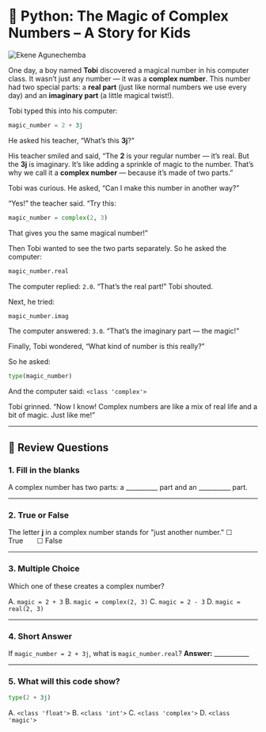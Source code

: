 # 🌟 Python: The Magic of Complex Numbers – A Story for Kids

![Ekene Agunechemba](https://agunechembaekene.wordpress.com/wp-content/uploads/2025/05/a_funny_yoruba_boy_named_tobi_in.jpeg)

One day, a boy named **Tobi** discovered a magical number in his computer class. It wasn’t just any number — it was a **complex number**. This number had two special parts: a **real part** (just like normal numbers we use every day) and an **imaginary part** (a little magical twist!).

Tobi typed this into his computer:

```python
magic_number = 2 + 3j
```

He asked his teacher, “What’s this **3j**?”

His teacher smiled and said, “The **2** is your regular number — it’s real. But the **3j** is imaginary. It’s like adding a sprinkle of magic to the number. That’s why we call it a **complex number** — because it’s made of two parts.”

Tobi was curious. He asked, “Can I make this number in another way?”

“Yes!” the teacher said. “Try this:

```python
magic_number = complex(2, 3)
```

That gives you the same magical number!”

Then Tobi wanted to see the two parts separately. So he asked the computer:

```python
magic_number.real
```

The computer replied: `2.0`. “That’s the real part!” Tobi shouted.

Next, he tried:

```python
magic_number.imag
```

The computer answered: `3.0`. “That’s the imaginary part — the magic!”

Finally, Tobi wondered, “What kind of number is this really?”

So he asked:

```python
type(magic_number)
```

And the computer said: `<class 'complex'>`

Tobi grinned. “Now I know! Complex numbers are like a mix of real life and a bit of magic. Just like me!”

---

## 🧠 Review Questions


### 1. Fill in the blanks

A complex number has two parts: a \_\_\_\_\_\_\_\_\_\_ part and an \_\_\_\_\_\_\_\_\_\_ part.

---

### 2. True or False

The letter **j** in a complex number stands for "just another number."
☐ True  ☐ False

---

### 3. Multiple Choice

Which one of these creates a complex number?

A. `magic = 2 + 3`
B. `magic = complex(2, 3)`
C. `magic = 2 - 3`
D. `magic = real(2, 3)`

---

### 4. Short Answer

If `magic_number = 2 + 3j`, what is `magic_number.real`?
**Answer:** \_\_\_\_\_\_\_\_\_\_\_

---

### 5. What will this code show?

```python
type(2 + 3j)
```

A. `<class 'float'>`
B. `<class 'int'>`
C. `<class 'complex'>`
D. `<class 'magic'>`
